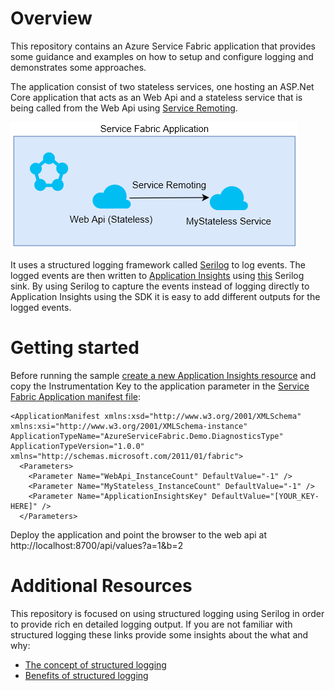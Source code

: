 # Overview

This repository contains an Azure Service Fabric application that provides some guidance and examples on how to setup and configure logging and demonstrates some approaches. 

The application consist of two stateless services, one hosting an ASP.Net Core application that acts as an Web Api and a stateless service that is being called from the Web Api using [Service Remoting](https://docs.microsoft.com/en-us/azure/service-fabric/service-fabric-reliable-services-communication-remoting).

![Application Overview](/blobs/asf-application.PNG )

It uses a structured logging framework called [Serilog](https://serilog.net/) to log events. The logged events are then written to [Application Insights](https://azure.microsoft.com/en-us/services/application-insights/) using [this](https://github.com/serilog/serilog-sinks-applicationinsights) Serilog sink. By using Serilog to capture the events instead of logging directly to Application Insights using the SDK it is easy to add different outputs for the logged events.

# Getting started

Before running the sample [create a new Application Insights resource](https://docs.microsoft.com/en-us/azure/application-insights/app-insights-create-new-resource) and copy the Instrumentation Key to the application parameter in the [Service Fabric Application manifest file](/src/AzureServiceFabric.Demo.Diagnostics/ApplicationPackageRoot/ApplicationManifest.xml#L6):

```
<ApplicationManifest xmlns:xsd="http://www.w3.org/2001/XMLSchema" xmlns:xsi="http://www.w3.org/2001/XMLSchema-instance" ApplicationTypeName="AzureServiceFabric.Demo.DiagnosticsType" ApplicationTypeVersion="1.0.0" xmlns="http://schemas.microsoft.com/2011/01/fabric">
  <Parameters>
    <Parameter Name="WebApi_InstanceCount" DefaultValue="-1" />
    <Parameter Name="MyStateless_InstanceCount" DefaultValue="-1" />
    <Parameter Name="ApplicationInsightsKey" DefaultValue="[YOUR_KEY-HERE]" />
  </Parameters>
  ```

Deploy the application and point the browser to the web api at http://localhost:8700/api/values?a=1&b=2

# Additional Resources

This repository is focused on using structured logging using Serilog in order to provide rich en detailed logging output. If you are not familiar with structured logging these links provide some insights about the what and why:

- [The concept of structured logging](https://nblumhardt.com/2016/06/structured-logging-concepts-in-net-series-1/)
- [Benefits of structured logging](http://softwareengineering.stackexchange.com/questions/312197/benefits-of-structured-logging-vs-basic-logging)
